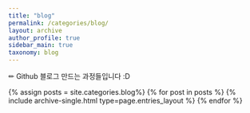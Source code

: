 ```yaml
---
title: "blog"
permalink: /categories/blog/
layout: archive
author_profile: true
sidebar_main: true
taxonomy: blog
---
```


✏ Github 블로그 만드는 과정들입니다 :D

{% assign posts = site.categories.blog%}
{% for post in posts %} {% include archive-single.html type=page.entries_layout %} {% endfor %}

